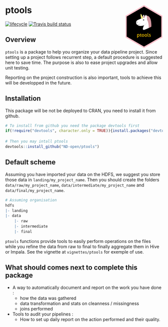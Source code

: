 
<!-- README.md is generated from README.Rmd. Please edit that file -->

# ptools <a href='https://www.next-decision.fr/'><img src='man/figures/ptools_logo.png' align="right" height="139" /></a>

<!-- badges: start -->

[![lifecycle](https://img.shields.io/badge/lifecycle-experimental-orange.svg)](https://www.tidyverse.org/lifecycle/#experimental)
[![Travis build
status](https://travis-ci.com/ND-open/ptools.svg?branch=master)](https://travis-ci.com/ND-open/ptools)
<!-- badges: end -->

## Overview

`ptools` is a package to help you organize your data pipeline project.
Since setting up a project follows recurrent step, a default procedure
is suggested here to save time. The purpose is also to ease project
upgrades and allow unit testing.

Reporting on the project construction is also important, tools to
achieve this will be developped in the future.

## Installation

This package will be not be deployed to CRAN, you need to install it
from github.

``` r
# To install from github you need the package devtools first
if(!require("devtools", character.only = TRUE)){install.packages("devtools")}

# Then you may intall ptools
devtools::install_github("ND-open/ptools")
```

## Default scheme

Assuming you have imported your data on the HDFS, we suggest you store
those data in `landing/my_project_name`. Then you should create the
folders `data/raw/my_project_name`, `data/intermediate/my_project_name`
and `data/final/my_project_name`.

``` r
# Assuming organisation
hdfs
|- landing
|- data
    |- raw
    |- intermediate
    |- final
```

`ptools` functions provide tools to easily perform operations on the
files while you refine the data from raw to final to finally aggregate
them in Hive or Impala. See the vignette at `vignettes/ptools` for
exemple of use.

## What should comes next to complete this package

  - A way to automatically document and report on the work you have done
    :
      - how the data was gathered
      - data transformation and stats on cleanness / missingness
      - joins performed
  - Tools to audit your pipelines :
      - How to set up daily report on the action performed and their
        quality.
